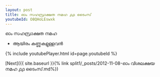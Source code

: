 ```yaml
---
layout: post
title: ഓം സഹസ്രാക്ഷത നമഹ ൧൧ ടൈംസ്
youtubeId: O8QHoLEswxk
---
```

 
 
 ഓം സഹസ്രാക്ഷത നമഹ 
 
 -  ആയിരം കണ്ണുകളുള്ളവൻ 
 
  
 
  
 
 
 
 
 
 


{% include youtubePlayer.html id=page.youtubeId %}
 
[Next]({{ site.baseurl }}{% link  split1/_posts/2012-11-08-ഓം വിശലക്ഷയ നമഹ ൧൧ ടൈംസ്.md%})
 
